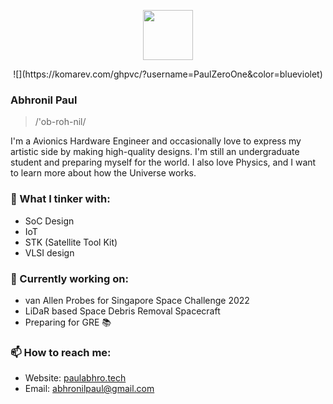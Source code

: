 <p align="center">
  <img height="80" src="https://www.pngall.com/wp-content/uploads/5/Vector-Astronaut-Helmet-PNG-Download-Image.png">
</p>
<p align="center">
![](https://komarev.com/ghpvc/?username=PaulZeroOne&color=blueviolet)
</p>
  
### Abhronil Paul

> /'ob-roh-nil/

I'm a Avionics Hardware Engineer and occasionally love to express my artistic side by making high-quality designs. I'm still an undergraduate student and preparing myself for the world. I also love Physics, and I want to learn more about how the Universe works.

### 🔧 What I tinker with:
- SoC Design
- IoT 
- STK (Satellite Tool Kit)
- VLSI design

### 🏡 Currently working on:
- van Allen Probes for Singapore Space Challenge 2022
- LiDaR based Space Debris Removal Spacecraft
- Preparing for GRE 📚

### 📫 How to reach me:
- Website: [paulabhro.tech](https://paulabhro.tech/)
- Email: [abhronilpaul@gmail.com](mailto:abhronilpaul@gmail.com)
